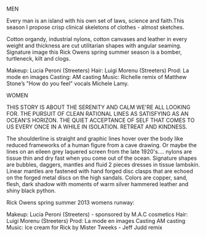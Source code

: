 MEN

Every man is an island with his own set of laws, science and faith.This season I propose crisp clinical skeletons of clothes - almost sketches. 

Cotton organdy, industrial nylons, cotton canvases and leather in every weight and thickness are cut utilitarian shapes with angular seaming. Signature image this Rick Owens spring summer season is a bomber, turtleneck, kilt and clogs. 

Makeup: Lucia Peroni (Streeters)
Hair: Luigi Morenu (Streeters)
Prod: La mode en images
Casting: AM casting 
Music: Richelle remix of Matthew Stone’s "How do you feel" vocals Michele Lamy.


WOMEN

THIS STORY IS ABOUT THE SERENITY AND CALM WE'RE ALL LOOKING FOR.
THE PURSUIT OF CLEAN RATIONAL LINES AS SATISFYING AS AN OCEAN'S HORIZON. THE QUIET ACCEPTANCE OF SELF THAT COMES TO US EVERY ONCE IN A WHILE IN ISOLATION. RETREAT AND KINDNESS. 

The shoulderline is straight and graphic lines hover over the body like reduced frameworks of a human figure from a cave drawing. Or maybe the lines on an eileen grey laquered screen from the late 1920's.... nylons are tissue thin and dry fast when you come out of the ocean. Signature shapes are bubbles, daggers, mantles and fluid 2 pieces dresses in tissue lambskin. Linear mantles are fastened with hand forged disc clasps that are echoed on the forged metal discs on the high sandals. Colors are copper, sand, flesh, dark shadow with moments of warm silver hammered leather and shiny black python.

Rick Owens spring summer 2013 womens runway:

Makeup: Lucia Peroni (Streeters) - sponsored by M.A.C cosmetics
Hair: Luigi Morenu (Streeters)
Prod: La mode en images
Casting AM casting 
Music: Ice cream for Rick by Mister Tweeks - Jeff Judd remix
